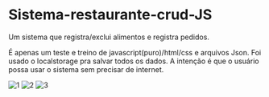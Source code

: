 # Sistema-restaurante-crud-JS
Um sistema que registra/exclui alimentos e registra pedidos. 

É apenas um teste e treino de javascript(puro)/html/css e arquivos Json. Foi usado o localstorage pra salvar todos os dados. A intenção é que o usuário possa usar o sistema sem precisar de internet.


![1](https://user-images.githubusercontent.com/42473978/60337626-e72ba300-9979-11e9-8a01-3d469d9cedfa.png)
![2](https://user-images.githubusercontent.com/42473978/60337628-e72ba300-9979-11e9-86ad-6870b2d826d1.png)
![3](https://user-images.githubusercontent.com/42473978/60337627-e72ba300-9979-11e9-9912-c4a8672b56ee.png)

